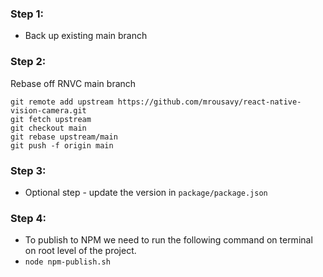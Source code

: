 ### Step 1:
- Back up existing main branch

### Step 2:
Rebase off RNVC main branch
```
git remote add upstream https://github.com/mrousavy/react-native-vision-camera.git 
git fetch upstream 
git checkout main 
git rebase upstream/main 
git push -f origin main 
```

### Step 3: 
- Optional step - update the version in `package/package.json`

### Step 4: 
- To publish to NPM we need to run the following command on terminal on root level of the project. 
- `node npm-publish.sh`
